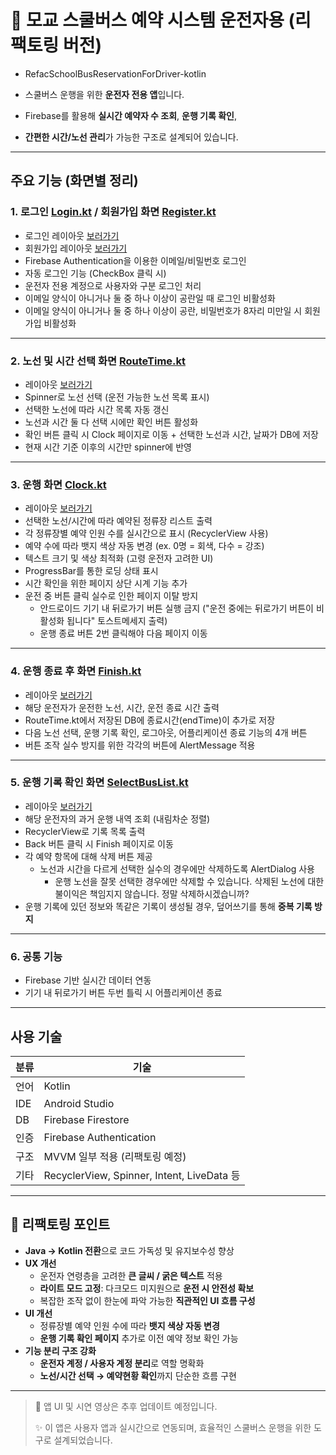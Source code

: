 # 🚌 모교 스쿨버스 예약 시스템 운전자용 (리팩토링 버전)

- RefacSchoolBusReservationForDriver-kotlin

- 스쿨버스 운행을 위한 **운전자 전용 앱**입니다.  
- Firebase를 활용해 **실시간 예약자 수 조회**, **운행 기록 확인**,  
- **간편한 시간/노선 관리**가 가능한 구조로 설계되어 있습니다.

---

## 주요 기능 (화면별 정리)

### 1. 로그인 [Login.kt](app/src/main/java/com/example/refac_driverapp/Login.kt) / 회원가입 화면 [Register.kt](app/src/main/java/com/example/refac_driverapp/Register.kt)
- 로그인 레이아웃 [보러가기](app/src/main/res/layout/activity_login.xml)
- 회원가입 레이아웃 [보러가기](app/src/main/res/layout/activity_register.xml)
- Firebase Authentication을 이용한 이메일/비밀번호 로그인
- 자동 로그인 기능 (CheckBox 클릭 시)
- 운전자 전용 계정으로 사용자와 구분 로그인 처리
- 이메일 양식이 아니거나 둘 중 하나 이상이 공란일 때 로그인 비활성화
- 이메일 양식이 아니거나 둘 중 하나 이상이 공란, 비밀번호가 8자리 미만일 시 회원가입 비활성화

---

### 2. 노선 및 시간 선택 화면 [RouteTime.kt](app/src/main/java/com/example/refac_driverapp/RouteTime.kt)
- 레이아웃 [보러가기](app/src/main/res/layout/activity_route_time.xml)
- Spinner로 노선 선택 (운전 가능한 노선 목록 표시)
- 선택한 노선에 따라 시간 목록 자동 갱신
- 노선과 시간 둘 다 선택 시에만 확인 버튼 활성화
- 확인 버튼 클릭 시 Clock 페이지로 이동 + 선택한 노선과 시간, 날짜가 DB에 저장
- 현재 시간 기준 이후의 시간만 spinner에 반영

---

### 3. 운행 화면 [Clock.kt](app/src/main/java/com/example/refac_driverapp/Clock.kt)
- 레이아웃 [보러가기](app/src/main/res/layout/activity_clock.xml)
- 선택한 노선/시간에 따라 예약된 정류장 리스트 출력
- 각 정류장별 예약 인원 수를 실시간으로 표시 (RecyclerView 사용)
- 예약 수에 따라 뱃지 색상 자동 변경 (ex. 0명 = 회색, 다수 = 강조)
- 텍스트 크기 및 색상 최적화 (고령 운전자 고려한 UI)
- ProgressBar를 통한 로딩 상태 표시
- 시간 확인을 위한 페이지 상단 시계 기능 추가
- 운전 중 버튼 클릭 실수로 인한 페이지 이탈 방지
  - 안드로이드 기기 내 뒤로가기 버튼 실행 금지 ("운전 중에는 뒤로가기 버튼이 비활성화 됩니다" 토스트메세지 출력)
  - 운행 종료 버튼 2번 클릭해야 다음 페이지 이동

---

### 4. 운행 종료 후 화면 [Finish.kt](app/src/main/java/com/example/refac_driverapp/Finish.kt)
- 레이아웃 [보러가기](app/src/main/res/layout/activity_finish.xml)
- 해당 운전자가 운전한 노선, 시간, 운전 종료 시간 출력
- RouteTime.kt에서 저장된 DB에 종료시간(endTime)이 추가로 저장
- 다음 노선 선택, 운행 기록 확인, 로그아웃, 어플리케이션 종료 기능의 4개 버튼
- 버튼 조작 실수 방지를 위한 각각의 버튼에 AlertMessage 적용

---

### 5. 운행 기록 확인 화면 [SelectBusList.kt](app/src/main/java/com/example/refac_driverapp/SelectBusList.kt)
- 레이아웃 [보러가기](app/src/main/res/layout/activity_selectbuslist.xml)
- 해당 운전자의 과거 운행 내역 조회 (내림차순 정렬)
- RecyclerView로 기록 목록 출력
- Back 버튼 클릭 시 Finish 페이지로 이동
- 각 예약 항목에 대해 삭제 버튼 제공
  - 노선과 시간을 다르게 선택한 실수의 경우에만 삭제하도록 AlertDialog 사용
    - 운행 노선을 잘못 선택한 경우에만 삭제할 수 있습니다. 삭제된 노선에 대한 불이익은 책임지지 않습니다. 정말 삭제하시겠습니까?
- 운행 기록에 있던 정보와 똑같은 기록이 생성될 경우, 덮어쓰기를 통해 **중복 기록 방지**

---

### 6. 공통 기능
- Firebase 기반 실시간 데이터 연동
- 기기 내 뒤로가기 버튼 두번 틀릭 시 어플리케이션 종료

---

## 사용 기술

| 분류 | 기술 |
|------|------|
| 언어 | Kotlin |
| IDE | Android Studio |
| DB  | Firebase Firestore |
| 인증 | Firebase Authentication |
| 구조 | MVVM 일부 적용 (리팩토링 예정) |
| 기타 | RecyclerView, Spinner, Intent, LiveData 등 |

---

## 🔄 리팩토링 포인트
- **Java → Kotlin 전환**으로 코드 가독성 및 유지보수성 향상
- **UX 개선**
  - 운전자 연령층을 고려한 **큰 글씨 / 굵은 텍스트** 적용
  - **라이트 모드 고정**: 다크모드 미지원으로 **운전 시 안전성 확보**
  - 복잡한 조작 없이 한눈에 파악 가능한 **직관적인 UI 흐름 구성**
- **UI 개선**
  - 정류장별 예약 인원 수에 따라 **뱃지 색상 자동 변경**
  - **운행 기록 확인 페이지** 추가로 이전 예약 정보 확인 가능
- **기능 분리 구조 강화**
  - **운전자 계정 / 사용자 계정 분리**로 역할 명확화
  - **노선/시간 선택 → 예약현황 확인**까지 단순한 흐름 구현

---

> 📌 앱 UI 및 시연 영상은 추후 업데이트 예정입니다.
>  
> ✨ 이 앱은 사용자 앱과 실시간으로 연동되며, 효율적인 스쿨버스 운행을 위한 도구로 설계되었습니다.
